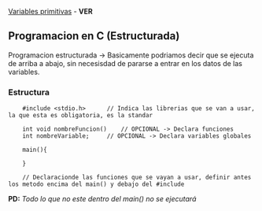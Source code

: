 [Variables primitivas](./Variables) - **VER**

## Programacion en C (Estructurada)

Programacion estructurada -> Basicamente podriamos decir que se ejecuta de arriba a abajo, sin necesisdad de pararse a entrar en los datos de las variables.

### Estructura

```
	#include <stdio.h> 		// Indica las librerias que se van a usar, la que esta es obligatoria, es la standar  

	int void nombreFuncion() 	// OPCIONAL -> Declara funciones
	int nombreVariable;		// OPCIONAL -> Declara variables globales

	main(){

	}

	// Declaracionde las funciones que se vayan a usar, definir antes los metodo encima del main() y debajo del #include
```

**PD:** *Todo lo que no este dentro del main() no se ejecutará*

